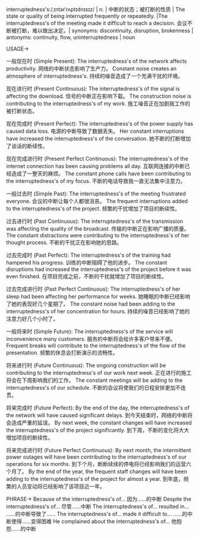 interruptedness's:/ˌɪntərˈrʌptɪdnɪsɪz/ | n. | 中断的状态；被打断的性质 | The state or quality of being interrupted frequently or repeatedly.  |The interruptedness's of the meeting made it difficult to reach a decision.  会议不断被打断，难以做出决定。| synonyms: discontinuity, disruption, brokenness | antonyms: continuity, flow, uninterruptedness | noun

USAGE->

一般现在时 (Simple Present):
The interruptedness's of the network affects productivity. 网络的中断状态影响了生产力。
Constant noise creates an atmosphere of interruptedness's.  持续的噪音造成了一个充满干扰的环境。


现在进行时 (Present Continuous):
The interruptedness's of the signal is affecting the download. 信号的中断正在影响下载。
The construction noise is contributing to the interruptedness's of my work. 施工噪音正在加剧我工作的被打断状态。


现在完成时 (Present Perfect):
The interruptedness's of the power supply has caused data loss.  电源的中断导致了数据丢失。
Her constant interruptions have increased the interruptedness's of the conversation. 她不断的打断增加了谈话的断续性。


现在完成进行时 (Present Perfect Continuous):
The interruptedness's of the internet connection has been causing problems all day.  互联网连接的中断已经造成了一整天的麻烦。
The constant phone calls have been contributing to the interruptedness's of my focus.  不断的电话导致我一直无法集中注意力。


一般过去时 (Simple Past):
The interruptedness's of the meeting frustrated everyone. 会议的中断让每个人都很沮丧。
The frequent interruptions added to the interruptedness's of the project. 频繁的干扰增加了项目的断续性。


过去进行时 (Past Continuous):
The interruptedness's of the transmission was affecting the quality of the broadcast.  传输的中断正在影响广播的质量。
The constant distractions were contributing to the interruptedness's of her thought process.  不断的干扰正在影响她的思路。


过去完成时 (Past Perfect):
The interruptedness's of the training had hampered his progress.  训练的中断阻碍了他的进步。
The constant disruptions had increased the interruptedness's of the project before it was even finished.  在项目完成之前，不断的干扰就增加了项目的断续性。


过去完成进行时 (Past Perfect Continuous):
The interruptedness's of her sleep had been affecting her performance for weeks.  她睡眠的中断已经影响了她的表现好几个星期了。
The constant noise had been adding to the interruptedness's of her concentration for hours.  持续的噪音已经影响了她的注意力好几个小时了。



一般将来时 (Simple Future):
The interruptedness's of the service will inconvenience many customers.  服务的中断将会给许多客户带来不便。
Frequent breaks will contribute to the interruptedness's of the flow of the presentation.  频繁的休息会打断演示的流畅性。


将来进行时 (Future Continuous):
The ongoing construction will be contributing to the interruptedness's of our work next week.  正在进行的施工将会在下周影响我们的工作。
The constant meetings will be adding to the interruptedness's of our schedule.  不断的会议将使我们的日程安排更加不连贯。


将来完成时 (Future Perfect):
By the end of the day, the interruptedness's of the network will have caused significant delays.  到今天结束时，网络的中断将会造成严重的延误。
By next week, the constant changes will have increased the interruptedness's of the project significantly.  到下周，不断的变化将大大增加项目的断续性。


将来完成进行时 (Future Perfect Continuous):
By next month, the intermittent power outages will have been contributing to the interruptedness's of our operations for six months.  到下个月，断断续续的停电将已经影响我们的运营六个月了。
By the end of the year, the frequent staff changes will have been adding to the interruptedness's of the project for almost a year.  到年底，频繁的人员变动将已经影响了该项目近一年。


PHRASE->
Because of the interruptedness's of... 因为……的中断
Despite the interruptedness's of... 尽管……中断
The interruptedness's of... resulted in... ……的中断导致了……
The interruptedness's of... made it difficult to... ……的中断使得……变得困难
He complained about the interruptedness's of... 他抱怨……的中断
